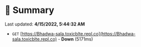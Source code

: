 # 📖 Summary
Last updated: **4/15/2022, 5:44:32 AM**

- `GET` [https://Bhadwa-sala.toxicblte.repl.co](https://Bhadwa-sala.toxicblte.repl.co) - **Down** (5171ms)
